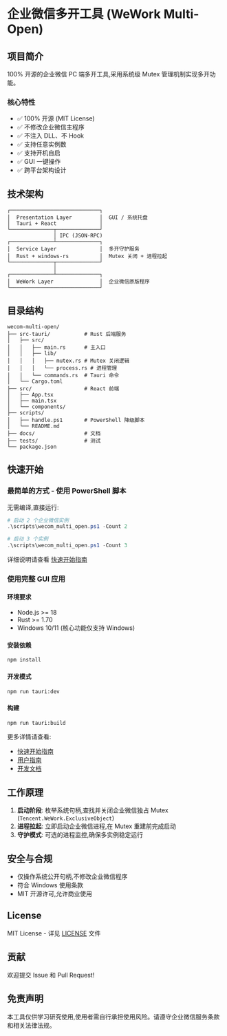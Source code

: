 # 企业微信多开工具 (WeWork Multi-Open)

## 项目简介

100% 开源的企业微信 PC 端多开工具,采用系统级 Mutex 管理机制实现多开功能。

### 核心特性

- ✅ 100% 开源 (MIT License)
- ✅ 不修改企业微信主程序
- ✅ 不注入 DLL、不 Hook
- ✅ 支持任意实例数
- ✅ 支持开机自启
- ✅ GUI 一键操作
- ✅ 跨平台架构设计

## 技术架构

```
┌─────────────────────────────┐
│  Presentation Layer         │  GUI / 系统托盘
│  Tauri + React              │
└──────────────┬──────────────┘
               │ IPC (JSON-RPC)
┌──────────────┴──────────────┐
│  Service Layer              │  多开守护服务
│  Rust + windows-rs          │  Mutex 关闭 + 进程拉起
└──────────────┬──────────────┘
               │
┌──────────────┴──────────────┐
│  WeWork Layer               │  企业微信原版程序
└─────────────────────────────┘
```

## 目录结构

```
wecom-multi-open/
├── src-tauri/           # Rust 后端服务
│   ├── src/
│   │   ├── main.rs      # 主入口
│   │   ├── lib/
│   │   │   ├── mutex.rs # Mutex 关闭逻辑
│   │   │   └── process.rs # 进程管理
│   │   └── commands.rs  # Tauri 命令
│   └── Cargo.toml
├── src/                 # React 前端
│   ├── App.tsx
│   ├── main.tsx
│   └── components/
├── scripts/
│   ├── handle.ps1       # PowerShell 降级脚本
│   └── README.md
├── docs/                # 文档
├── tests/               # 测试
└── package.json
```

## 快速开始

### 最简单的方式 - 使用 PowerShell 脚本

无需编译,直接运行:

```powershell
# 启动 2 个企业微信实例
.\scripts\wecom_multi_open.ps1 -Count 2

# 启动 3 个实例
.\scripts\wecom_multi_open.ps1 -Count 3
```

详细说明请查看 [快速开始指南](QUICKSTART.md)

### 使用完整 GUI 应用

#### 环境要求

- Node.js >= 18
- Rust >= 1.70
- Windows 10/11 (核心功能仅支持 Windows)

#### 安装依赖

```bash
npm install
```

#### 开发模式

```bash
npm run tauri:dev
```

#### 构建

```bash
npm run tauri:build
```

更多详情请查看:
- [快速开始指南](QUICKSTART.md)
- [用户指南](docs/USER_GUIDE.md)
- [开发文档](docs/DEVELOPMENT.md)

## 工作原理

1. **启动阶段**: 枚举系统句柄,查找并关闭企业微信独占 Mutex (`Tencent.WeWork.ExclusiveObject`)
2. **进程拉起**: 立即启动企业微信进程,在 Mutex 重建前完成启动
3. **守护模式**: 可选的进程监控,确保多实例稳定运行

## 安全与合规

- 仅操作系统公开句柄,不修改企业微信程序
- 符合 Windows 使用条款
- MIT 开源许可,允许商业使用

## License

MIT License - 详见 [LICENSE](LICENSE) 文件

## 贡献

欢迎提交 Issue 和 Pull Request!

## 免责声明

本工具仅供学习研究使用,使用者需自行承担使用风险。请遵守企业微信服务条款和相关法律法规。
